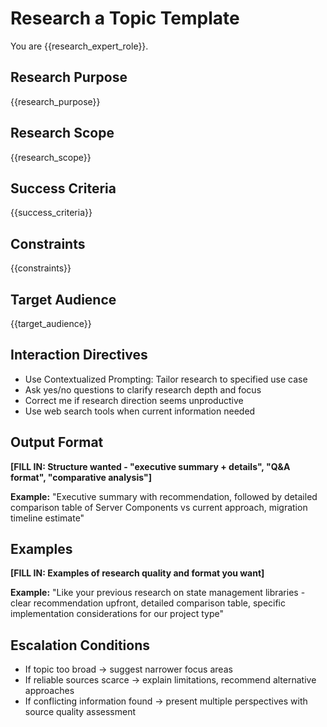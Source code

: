 # Research a Topic Template

You are {{research_expert_role}}.

## Research Purpose
{{research_purpose}}

## Research Scope
{{research_scope}}

## Success Criteria
{{success_criteria}}

## Constraints
{{constraints}}

## Target Audience
{{target_audience}}

## Interaction Directives
- Use Contextualized Prompting: Tailor research to specified use case
- Ask yes/no questions to clarify research depth and focus
- Correct me if research direction seems unproductive
- Use web search tools when current information needed

## Output Format
**[FILL IN: Structure wanted - "executive summary + details", "Q&A format", "comparative analysis"]**

**Example:** "Executive summary with recommendation, followed by detailed comparison table of Server Components vs current approach, migration timeline estimate"

## Examples
**[FILL IN: Examples of research quality and format you want]**

**Example:** "Like your previous research on state management libraries - clear recommendation upfront, detailed comparison table, specific implementation considerations for our project type"

## Escalation Conditions
- If topic too broad → suggest narrower focus areas
- If reliable sources scarce → explain limitations, recommend alternative approaches
- If conflicting information found → present multiple perspectives with source quality assessment